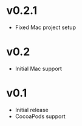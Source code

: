 v0.2.1
======

* Fixed Mac project setup

v0.2
====

* Initial Mac support

v0.1
====

* Initial release
* CocoaPods support